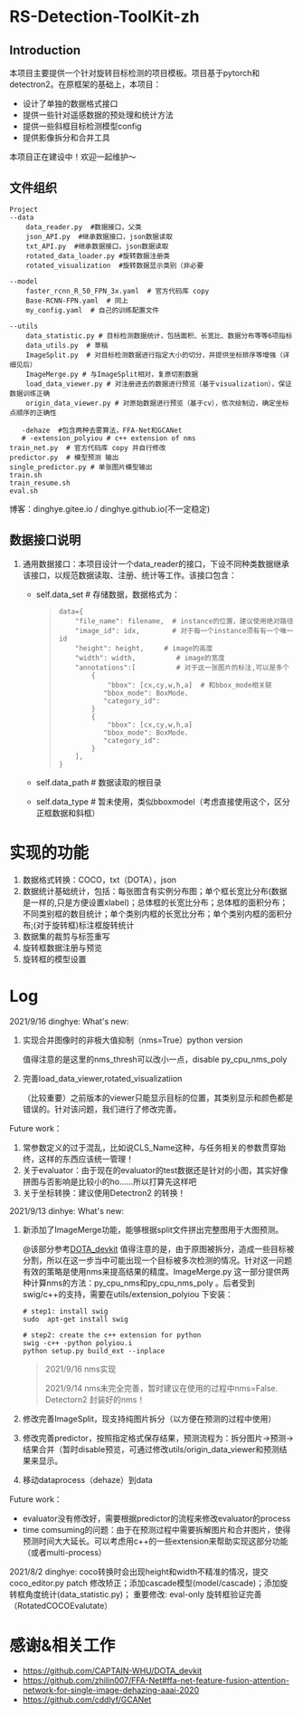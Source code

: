 # RS-Detection-ToolKit-zh

## Introduction

本项目主要提供一个针对旋转目标检测的项目模板。项目基于pytorch和detectron2。在原框架的基础上，本项目：

* 设计了单独的数据格式接口
* 提供一些针对遥感数据的预处理和统计方法
* 提供一些斜框目标检测模型config
* 提供影像拆分和合并工具

本项目正在建设中！欢迎一起维护～



## 文件组织

```
Project
--data
    data_reader.py  #数据接口，父类
    json_API.py  #继承数据接口，json数据读取
    txt_API.py  #继承数据接口，json数据读取
    rotated_data_loader.py #旋转数据注册类
    rotated_visualization  #旋转数据显示类别（非必要
    
--model
    faster_rcnn_R_50_FPN_3x.yaml  # 官方代码库 copy
    Base-RCNN-FPN.yaml  # 同上
    my_config.yaml  # 自己的训练配置文件
    
--utils
    data_statistic.py # 目标检测数据统计，包括面积、长宽比、数据分布等等6项指标
    data_utils.py  # 草稿
    ImageSplit.py  # 对目标检测数据进行指定大小的切分，并提供坐标排序等增强（详细见后）
    ImageMerge.py # 与ImageSplit相对，复原切割数据
    load_data_viewer.py # 对注册进去的数据进行预览（基于visualization），保证数据训练正确
    origin_data_viewer.py # 对原始数据进行预览（基于cv），依次绘制边，确定坐标点顺序的正确性
   
   -dehaze  #包含两种去雾算法，FFA-Net和GCANet
   # -extension_polyiou # c++ extension of nms 
train_net.py  # 官方代码库 copy 并自行修改
predictor.py  # 模型预测 输出
single_predictor.py # 单张图片模型输出
train.sh
train_resume.sh
eval.sh

```

博客：dinghye.gitee.io / dinghye.github.io(不一定稳定)



## 数据接口说明

1. 通用数据接口：本项目设计一个data_reader的接口，下设不同种类数据继承该接口，以规范数据读取、注册、统计等工作。该接口包含：

   * self.data_set # 存储数据，数据格式为：

     > ```
     > data={
     >     "file_name": filename,  # instance的位置，建议使用绝对路径
     >     "image_id": idx,        # 对于每一个instance须有有一个唯一id
     >     "height": height,     # image的高度
     >     "width": width,          # image的宽度
     >     "annotations":[          # 对于这一张图片的标注,可以是多个
     >         {
     >             "bbox": [cx,cy,w,h,a]  # 和bbox_mode相关联
     >            "bbox_mode": BoxMode.  
     >            "category_id": 
     >         }
     >         {
     >             "bbox": [cx,cy,w,h,a]
     >            "bbox_mode": BoxMode.
     >            "category_id": 
     >         }
     >     ],
     > }
     > ```

   * self.data_path # 数据读取的根目录
   * self.data_type # 暂未使用，类似bboxmodel（考虑直接使用这个，区分正框数据和斜框）

   

# 实现的功能

1. 数据格式转换：COCO，txt（DOTA），json
2. 数据统计基础统计，包括：每张图含有实例分布图；单个框长宽比分布(数据是一样的,只是方便设置xlabel)；总体框的长宽比分布；总体框的面积分布；不同类别框的数目统计；单个类别内框的长宽比分布；单个类别内框的面积分布;(对于旋转框)标注框旋转统计
3. 数据集的裁剪与标签重写
4. 旋转框数据注册与预览
5. 旋转框的模型设置



# Log
2021/9/16 dinghye:
What's new:

1. 实现合并图像时的非极大值抑制（nms=True）python version

   值得注意的是这里的nms_thresh可以改小一点，disable py_cpu_nms_poly

2. 完善load_data_viewer,rotated_visualizatiion

   （比较重要）之前版本的viewer只能显示目标的位置，其类别显示和颜色都是错误的。针对该问题，我们进行了修改完善。

Future work：

1. 常参数定义的过于混乱，比如说CLS_Name这种，与任务相关的参数贯穿始终，这样的东西应该统一管理！
2. 关于evaluator：由于现在的evaluator的test数据还是针对的小图，其实好像拼图与否影响是比较小的ho……所以打算先这样吧
3. 关于坐标转换：建议使用Detectron2 的转换！





2021/9/13 dinhye:
What's new: 

1. 新添加了ImageMerge功能，能够根据split文件拼出完整图用于大图预测。

   @该部分参考[DOTA_devkit](https://github.com/CAPTAIN-WHU/DOTA_devkit) 值得注意的是，由于原图被拆分，造成一些目标被分割，所以在这一步当中可能出现一个目标被多次检测的情况。针对这一问题有效的策略是使用nms来提高结果的精度。ImageMerge.py 这一部分提供两种计算nms的方法：py_cpu_nms和py_cpu_nms_poly 。后者受到swig/c++的支持，需要在utils/extension_polyiou 下安装：

   ```shell
   # step1: install swig
   sudo  apt-get install swig
   
   # step2: create the c++ extension for python 
   swig -c++ -python polyiou.i
   python setup.py build_ext --inplace
   
   ```

   > 2021/9/16 nms实现
   >
   > 2021/9/14 nms未完全完善，暂时建议在使用的过程中nms=False. Detectorn2 封装好的nms！

2. 修改完善ImageSplit，现支持纯图片拆分（以方便在预测的过程中使用）

3. 修改完善predictor，按照指定格式保存结果，预测流程为：拆分图片->预测->结果合并（暂时disable预览，可通过修改utils/origin_data_viewer和预测结果来显示。

4. 移动dataprocess（dehaze）到data

Future work：

* evaluator没有修改好，需要根据predictor的流程来修改evaluator的process
* time comsuming的问题：由于在预测过程中需要拆解图片和合并图片，使得预测时间大大延长。可以考虑用c++的一些extension来帮助实现这部分功能（或者multi-process）





2021/8/2 dinghye: 
coco转换时会出现height和width不精准的情况，提交coco_editor.py patch 修改矫正；添加cascade模型(model/cascade)；添加旋转框角度统计(data_statistic.py)；
重要修改: eval-only 旋转框验证完善（RotatedCOCOEvalutate）

# 感谢&相关工作
* https://github.com/CAPTAIN-WHU/DOTA_devkit
* https://github.com/zhilin007/FFA-Net#ffa-net-feature-fusion-attention-network-for-single-image-dehazing-aaai-2020
* https://github.com/cddlyf/GCANet
